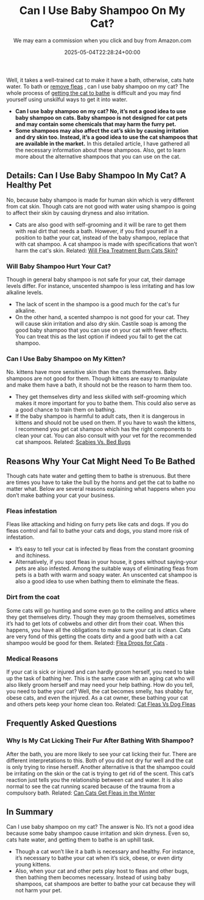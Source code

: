 ﻿---
author: We may earn a commission when you click and buy from Amazon.com
layout: post
title: Can I Use Baby Shampoo On My Cat?
date: '2025-05-04T22:28:24+00:00'
categories:
- Fleas
- Guide
tags: []
slug: /can-i-use-baby-shampoo-on-my-cat/
lastmod: 2025-05-07T12:21:26+03:00
---

Well, it takes a well-trained cat to make it have a bath, otherwise, cats hate water. To bath or
[remove fleas](https://pestpolicy.com/what-do-flea-eggs-look-like-on-a-cat/)
, can I use baby shampoo on my cat? The whole process of
[getting the cat to bathe](https://www.wikihow.pet/Train-a-Cat-to-Take-a-Bath)
is difficult and you may find yourself using unskilful ways to get it into water.
- **Can I use baby shampoo on my cat? No, it’s not a good idea to use baby shampoo on cats. Baby shampoo is not designed for cat pets and may contain some chemicals that may harm the furry pet.**
- **Some shampoos may also affect the cat’s skin by causing irritation and dry skin too. Instead, it’s a good idea to use the cat shampoos that are available in the market.**
In this detailed article, I have gathered all the necessary information about these shampoos. Also, get to learn more about the alternative shampoos that you can use on the cat.
## Details: Can I Use Baby Shampoo In My Cat? A Healthy Pet
No, because baby shampoo is made for human skin which is very different from cat skin. Though cats are not good with water using shampoo is going to affect their skin by causing dryness and also irritation.
- Cats are also good with self-grooming and it will be rare to get them with real dirt that needs a bath.
However, if you find yourself in a position to bathe your cat, instead of the baby shampoo, replace that with cat shampoo. A cat shampoo is made with specifications that won’t harm the cat's skin.
Related:
[Will Flea Treatment Burn Cats Skin?](https://pestpolicy.com/does-flea-treatment-burn-cats-skin/)
### Will Baby Shampoo Hurt Your Cat?
Though in general baby shampoo is not safe for your cat, their damage levels differ. For instance, unscented shampoo is less irritating and has low alkaline levels.
- The lack of scent in the shampoo is a good much for the cat's fur alkaline.
- On the other hand, a scented shampoo is not good for your cat. They will cause skin irritation and also dry skin.
Castile soap is among the good baby shampoo that you can use on your cat with fewer effects. You can treat this as the last option if indeed you fail to get the cat shampoo.
### Can I Use Baby Shampoo on My Kitten?
No. kittens have more sensitive skin than the cats themselves. Baby shampoos are not good for them. Though kittens are easy to manipulate and make them have a bath, it should not be the reason to harm them too.
- They get themselves dirty and less skilled with self-grooming which makes it more important for you to bathe them. This could also serve as a good chance to train them on bathing.
- If the baby shampoo is harmful to adult cats, then it is dangerous in kittens and should not be used on them.
If you have to wash the kittens, I recommend you get cat shampoo which has the right components to clean your cat. You can also consult with your vet for the recommended cat shampoos.
Related:
[Scabies Vs. Bed Bugs](https://pestpolicy.com/scabies-vs-bed-bugs/)
## Reasons Why Your Cat Might Need To Be Bathed
Though cats hate water and getting them to bathe is strenuous. But there are times you have to take the bull by the horns and get the cat to bathe no matter what.
Below are several reasons explaining what happens when you don’t make bathing your cat your business.
### Fleas infestation
Fleas like attacking and hiding on furry pets like cats and dogs. If you do fleas control and fail to bathe your cats and dogs, you stand more risk of infestation.
- It’s easy to tell your cat is infected by fleas from the constant grooming and itchiness.
- Alternatively, if you spot fleas in your house, it goes without saying-your pets are also infested.
Among the suitable ways of eliminating fleas from pets is a bath with warm and soapy water. An unscented cat shampoo is also a good idea to use when bathing them to eliminate the fleas.
### Dirt from the coat
Some cats will go hunting and some even go to the ceiling and attics where they get themselves dirty.
Though they may groom themselves, sometimes it’s had to get lots of cobwebs and other dirt from their coat. When this happens, you have all the obligations to make sure your cat is clean.
Cats are very fond of this getting the coats dirty and a good bath with a cat shampoo would be good for them. Related:
[Flea Drops for Cats](https://pestpolicy.com/best-flea-drops-for-cats/)
.
### Medical Reasons
If your cat is sick or injured and can hardly groom herself, you need to take up the task of bathing her.
This is the same case with an aging cat who will also likely groom herself and may need your help bathing.
How do you tell, you need to bathe your cat? Well, the cat becomes smelly, has shabby fur, obese cats, and even the injured.
As a cat owner, these bathing your cat and others pets keep your home clean too.
Related:
[Cat Fleas Vs Dog Fleas](https://pestpolicy.com/cat-fleas-vs-dog-fleas/)
## Frequently Asked Questions
### Why Is My Cat Licking Their Fur After Bathing With Shampoo?
After the bath, you are more likely to see your cat licking their fur. There are different interpretations to this. Both of you did not dry fur well and the cat is only trying to rinse herself.
Another alternative is that the shampoo could be irritating on the skin or the cat is trying to get rid of the scent.
This cat’s reaction just tells you the relationship between cat and water. It is also normal to see the cat running scared because of the trauma from a compulsory bath.
Related:
[Can Cats Get Fleas in the Winter](https://pestpolicy.com/can-cats-get-fleas-in-the-winter/)
## In Summary
Can I use baby shampoo on my cat? The answer is No. It’s not a good idea because some baby shampoo cause irritation and skin dryness. Even so, cats hate water, and getting them to bathe is an uphill task.
- Though a cat won’t like it a bath is necessary and healthy. For instance, it’s necessary to bathe your cat when it’s sick, obese, or even dirty young kittens.
- Also, when your cat and other pets play host to fleas and other bugs, then bathing them becomes necessary.
Instead of using baby shampoos, cat shampoos are better to bathe your cat because they will not harm your pet.